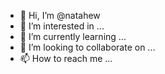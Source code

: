 - 👋 Hi, I’m @natahew
- 👀 I’m interested in ...
- 🌱 I’m currently learning ...
- 💞️ I’m looking to collaborate on ...
- 📫 How to reach me ...

<!---
natahew/natahew is a ✨ special ✨ repository because its `README.md` (this file) appears on your GitHub profile.
You can click the Preview link to take a look at your changes.
--->
